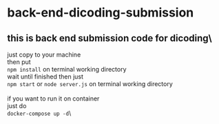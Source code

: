 # back-end-dicoding-submission

## this is back end submission code for dicoding\
just copy to your machine\
then put\
```npm install``` on terminal working directory\
wait until finished then just\
```npm start``` or ```node server.js``` on terminal working directory\
\
if you want to run it on container\
just do \
```docker-compose up -d```\
